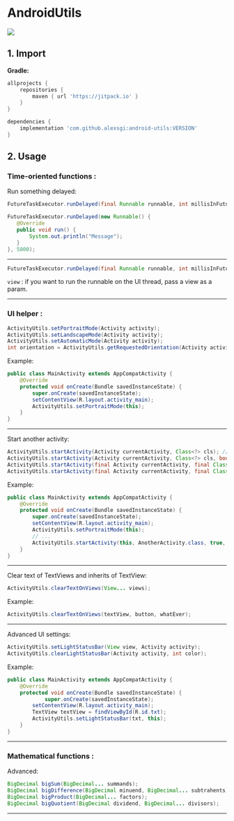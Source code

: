 
# AndroidUtils
[![](https://jitpack.io/v/alexsgi/AndroidUtils.svg)](https://jitpack.io/#alexsgi/AndroidUtils)

## 1. Import

**Gradle:**
```gradle
allprojects {
	repositories {
		maven { url 'https://jitpack.io' }
	}
}
```
```gradle
dependencies {
	implementation 'com.github.alexsgi:android-utils:VERSION'
}
```

## 2. Usage

 ###  Time-oriented functions :
 
 Run something delayed:
 ```java
FutureTaskExecutor.runDelayed(final Runnable runnable, int millisInFuture);
```
 ```java
FutureTaskExecutor.runDelayed(new Runnable() {
	@Override
    public void run() {
	    System.out.println("Message");
    }
}, 5000);
```
____________________
```java
FutureTaskExecutor.runDelayed(final Runnable runnable, int millisInFuture, final View view);
```
```view``` : if you want to run the runnable on the UI thread, pass a view as a param.

---

###  UI helper :
```java
ActivityUtils.setPortraitMode(Activity activity);
ActivityUtils.setLandscapeMode(Activity activity);
ActivityUtils.setAutomaticMode(Activity activity);
int orientation = ActivityUtils.getRequestedOrientation(Activity activity);
```
Example:
```java
public class MainActivity extends AppCompatActivity {
	@Override  
	protected void onCreate(Bundle savedInstanceState) {  
	    super.onCreate(savedInstanceState);  
		setContentView(R.layout.activity_main);  
		ActivityUtils.setPortraitMode(this);  
	}
}
```

---
Start another activity:
```java
ActivityUtils.startActivity(Activity currentActivity, Class<?> cls); // equal to startActivity(Intent intent)
ActivityUtils.startActivity(Activity currentActivity, Class<?> cls, boolean finishActivity); // (if true: activity.finish() called after intent)
ActivityUtils.startActivity(final Activity currentActivity, final Class<?> cls, int delay); // starts intent with a delay (in ms)
ActivityUtils.startActivity(final Activity currentActivity, final Class<?> cls, boolean finishActivity, int delay); // starts intent with a delay (in ms) and if finishActivity == true: activity.finish() called
```
Example:
```java
public class MainActivity extends AppCompatActivity {
	@Override  
	protected void onCreate(Bundle savedInstanceState) {  
	    super.onCreate(savedInstanceState);  
		setContentView(R.layout.activity_main);  
		ActivityUtils.setPortraitMode(this);  
		// ...
		ActivityUtils.startActivity(this, AnotherActivity.class, true, 5000);
	}
}
```
---
Clear text of TextViews and inherits of TextView:
```java
ActivityUtils.clearTextOnViews(View... views);
```
Example:
```java
ActivityUtils.clearTextOnViews(textView, button, whatEver);
```
---
Advanced UI settings:
```java
ActivityUtils.setLightStatusBar(View view, Activity activity);
ActivityUtils.clearLightStatusBar(Activity activity, int color);
```
Example:
```java
public class MainActivity extends AppCompatActivity {
	@Override  
	protected void onCreate(Bundle savedInstanceState) {  
	    	super.onCreate(savedInstanceState);  
		setContentView(R.layout.activity_main);  
		TextView textView = findViewById(R.id.txt);
		ActivityUtils.setLightStatusBar(txt, this);
	}
}
```

---

###  Mathematical functions :

Advanced:
```java
BigDecimal bigSum(BigDecimal... summands);
BigDecimal bigDifference(BigDecimal minuend, BigDecimal... subtrahents);
BigDecimal bigProduct(BigDecimal... factors);
BigDecimal bigQuotient(BigDecimal dividend, BigDecimal... divisors);
```
---
